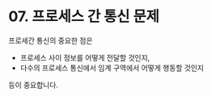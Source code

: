 # 07. 프로세스 간 통신 문제



프로세간 통신의 중요한 점은

- 프로세스 사이 정보를 어떻게 전달할 것인지,
- 다수의 프로세스 통신에서 임계 구역에서 어떻게 행동할 것인지

등이 중요합니다.



